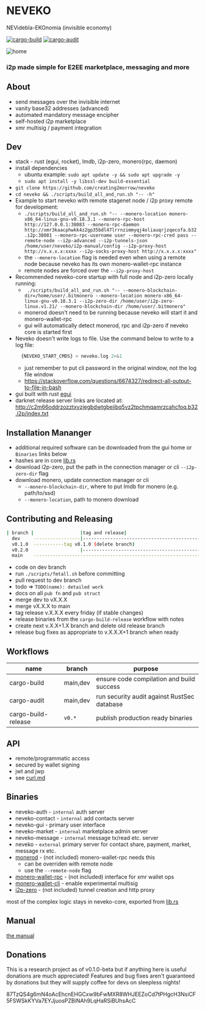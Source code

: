 # NEVEKO

NEVidebla-EKOnomia (invisible economy)

[![cargo-build](https://github.com/creating2morrow/neveko/actions/workflows/rust.yml/badge.svg?branch=main)](https://github.com/creating2morrow/neveko/actions/workflows/rust.yml)
[![cargo-audit](https://github.com/creating2morrow/neveko/actions/workflows/audit.yml/badge.svg?branch=main)](https://github.com/creating2morrow/neveko/actions/workflows/audit.yml)

![home](./assets/home.png)

### i2p made simple for E2EE marketplace, messaging and more

## About

* send messages over the invisible internet
* vanity base32 addresses (advanced)
* automated mandatory message encipher
* self-hosted i2p marketplace
* xmr multisig / payment integration

## Dev

* stack - rust (egui, rocket), lmdb, i2p-zero, monero(rpc, daemon)
* install dependencies
    * ubuntu example: `sudo apt update -y && sudo apt upgrade -y`
    * `sudo apt install -y libssl-dev build-essential`
* `git clone https://github.com/creating2morrow/neveko`
* `cd neveko && ./scripts/build_all_and_run.sh "-- -h"`
* Example to start neveko with remote stagenet node / i2p proxy remote for development:
    * `./scripts/build_all_and_run.sh "-- --monero-location monero-x86_64-linux-gnu-v0.18.3.1 --monero-rpc-host http://127.0.0.1:38083 --monero-rpc-daemon http://xmr3kaacphwkk4z2gp35bdl47lrrnzimmyqj4oliauqrjzqecofa.b32.i2p:38081 --monero-rpc-username user --monero-rpc-cred pass --remote-node --i2p-advanced --i2p-tunnels-json /home/user/neveko/i2p-manual/config --i2p-proxy-host http://x.x.x.x:xxxx --i2p-socks-proxy-host http://x.x.x.x:xxxx"`
    * the `--monero-location` flag is needed even when using a remote node because
      neveko has its own monero-wallet-rpc instance
    * remote nodes are forced over the `--i2p-proxy-host`
* Recommended neveko-core startup with full node and i2p-zero locally running:
    * ` ./scripts/build_all_and_run.sh "-- --monero-blockchain-dir=/home/user/.bitmonero --monero-location monero-x86_64-linux-gnu-v0.18.3.1 --i2p-zero-dir /home/user/i2p-zero-linux.v1.21/ --monero-blockchain-dir /home/user/.bitmonero"`
    * monerod doesn't need to be running because neveko will start it and monero-wallet-rpc
    * gui will automatically detect monerod, rpc and i2p-zero if neveko core is started first
* Neveko doesn't write logs to file. Use the command below to write to a log file:
  ```bash 
    {NEVEKO_START_CMDS} > neveko.log 2>&1
  ```
  * just remember to put cli password in the original window, not the log file window
  * https://stackoverflow.com/questions/6674327/redirect-all-output-to-file-in-bash
* gui built with rust [egui](https://docs.rs/egui/latest/egui/)
* darknet release server links are located at: http://c2m66oddrzozztxyzjegbdwtgbeiibq5vz2tpchmqamrzcahcfoq.b32.i2p/index.txt

## Installation Mananger

* additional required software can be downloaded from the gui home or `Binaries` links below
* hashes are in core [lib.rs](./neveko-core/src/lib.rs)
* download i2p-zero, put the path in the connection manager or cli `--i2p-zero-dir` flag
* download monero, update connection manager or cli
  * `--monero-blockchain-dir`, where to put lmdb for monero (e.g. path/to/ssd)
  * `--monero-location`, path to monero download

## Contributing and Releasing

```bash
| branch |                 |tag and release|
  dev     -----------------|-------------------------------------------->
  v0.1.0  -----------tag v0.1.0 (delete branch)
  v0.2.0                   |-------------------------------------------->
  main    -------------------------------------------------------------->
```

* code on dev branch
* run `./scripts/fmtall.sh` before committing
* pull request to dev branch
* todo => `TODO(name): detailed work`
* docs on all `pub fn` and `pub struct`
* merge dev to vX.X.X
* merge vX.X.X to main
* tag release v.X.X.X every friday (if stable changes)
* release binaries from the `cargo-build-release` workflow with notes
* create next v.X.X+1.X branch and delete old release branch
* release bug fixes as appropriate to v.X.X.X+1 branch when ready

## Workflows

|name                | branch   | purpose                                     |
|--                  |--        |--                                           |
|cargo-build         | main,dev | ensure code compilation and build success   |
|cargo-audit         | main,dev | run security audit against RustSec database |
|cargo-build-release | `v0.*`   | publish production ready binaries           |

## API

* remote/programmatic access
* secured by wallet signing
* jwt and jwp
* see [curl.md](./docs/curl.md)

## Binaries

* neveko-auth - `internal` auth server
* neveko-contact - `internal` add contacts server
* neveko-gui - primary user interface
* neveko-market - `internal` marketplace admin server
* neveko-message - `internal` message tx/read etc. server
* neveko - `external` primary server for contact share, payment, market, message rx etc.
* [monerod](https://www.getmonero.org/downloads/#cli) - (not included) monero-wallet-rpc needs this
    * can be overriden with remote node
    * use the `--remote-node` flag
* [monero-wallet-rpc](https://www.getmonero.org/downloads/#cli) - (not included) interface for xmr wallet ops
* [monero-wallet-cli](https://www.getmonero.org/downloads/#cli) - enable experimental multisig
* [i2p-zero](https://github.com/creating2morrow/i2p-zero/releases/tag/v1.21-neveko) - (not included) tunnel creation and http proxy

most of the complex logic stays in neveko-core, exported from [lib.rs](./neveko-core/src/lib.rs)

## Manual

[the manual](./docs/man.md)

## Donations

This is a research project as of v0.1.0-beta but if anything here is useful donations are much appreciated!
Features and bug fixes aren't guaranteed by donations but they will supply coffee for devs on
sleepless nights!

87TzQS4g6mN4oAcEhcnEHGCxw9bFwMXR8WHJEEZoCd7tPHgcH3NsiCF5FSWSkKYVa7EYJjuosPZBiNAh9LqHaRSiBUhsAcC
